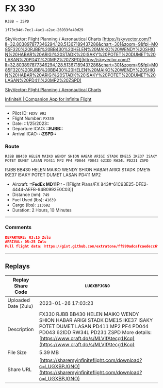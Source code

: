 # FX 330

`RJBB ⇨ ZSPD`

`1f73c94d-7ec1-4ac1-a2ac-26933fa40d29`

SkyVector: Flight Planning / Aeronautical Charts [https://skyvector.com/?ll=32.803897877346294,128.51367189437286&chart=301&zoom=9&fpl=M085F320%20RJBB%20BB430%20HELEN%20MAIKO%20WENDY%20SHION%20HABAR%20ARIGI%20STADK%20ISAKY%20POTET%20DUMET%20LASAN%20PD411%20MP2%20ZSPD](https://skyvector.com/?ll=32.803897877346294,128.51367189437286&chart=301&zoom=9&fpl=M085F320%20RJBB%20BB430%20HELEN%20MAIKO%20WENDY%20SHION%20HABAR%20ARIGI%20STADK%20ISAKY%20POTET%20DUMET%20LASAN%20PD411%20MP2%20ZSPD)

[SkyVector: Flight Planning / Aeronautical Charts](https://skyvector.com/?ll=32.803897877346294,128.51367189437286&chart=301&zoom=9&fpl=M085F320%20RJBB%20BB430%20HELEN%20MAIKO%20WENDY%20SHION%20HABAR%20ARIGI%20STADK%20ISAKY%20POTET%20DUMET%20LASAN%20PD411%20MP2%20ZSPD)

[InfiniteX | Companion App for Infinite Flight](https://www.infinitex.app/live?s=7e5dcd44-1fb5-49cc-bc2c-a9aab1f6a856&f=de080040-8705-4dbc-89c7-ec59629d5c51)

---

- Pilot ID: `FDXV 993`
- Flight Number: `FX330`
- Date: ::1/25/2023::
- Departure ICAO: **::RJBB::**
- Arrival ICAO: **::ZSPD::**

### Route

```other
RJBB BB430 HELEN MAIKO WENDY SHION HABAR ARIGI STADK DME15 IKE37 ISAKY POTET DUMET LASAN PD411 MP2 PF4 PD044 PD043 62IDD RW34L PD231 ZSPD
```

RJBB BB430 HELEN MAIKO WENDY SHION HABAR ARIGI STADK DME15 IKE37 ISAKY POTET DUMET LASAN PD411 MP2

- Aircraft: **::FedEx MD11F::** - [[Flight Plans/FX 843#^61C93E25-DFE2-4444-AEFB-94B0992E0C03]]
- Distance (nm): `749`
- Fuel Used (lbs): `41639`
- Cargo (lbs): `113692`
- Duration: 2 Hours, 10 Minutes

---

### Comments

```json
DEPARTURE: 03:15 Zulu
ARRIVAL: 05:25 Zulu
Full flight data: https://gist.github.com/extratone/ff999adcafcaedecc6f1a814b02d0a95
```

---

## Replays

| Replay Share Code    | `LUGXBPJGNO`                                                                                                                                                                                                                                 |
| -------------------- | -------------------------------------------------------------------------------------------------------------------------------------------------------------------------------------------------------------------------------------------- |
| Uploaded Date (Zulu) | 2023-01-26 17:03:23                                                                                                                                                                                                                          |
| Description          | FX330 RJBB BB430 HELEN MAIKO WENDY SHION HABAR ARIGI STADK DME15 IKE37 ISAKY POTET DUMET LASAN PD411 MP2 PF4 PD044 PD043 62IDD RW34L PD231 ZSPD More details: [https://www.craft.do/s/MLVlfAtecg1Kcq](https://www.craft.do/s/MLVlfAtecg1Kcq) |
| File Size            | 5.39 MB                                                                                                                                                                                                                                      |
| Share URL            | [https://sharemyinfiniteflight.com/download?c=LUGXBPJGNO](https://sharemyinfiniteflight.com/download?c=LUGXBPJGNO)                                                                                                                           |

